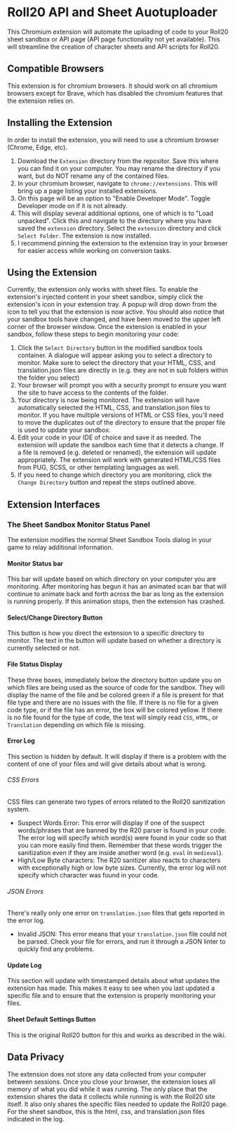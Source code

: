 # Roll20 API and Sheet Auotuploader
This Chromium extension will automate the uploading of code to your Roll20 sheet sandbox or API page (API page functionality not yet available). This will streamline the creation of character sheets and API scripts for Roll20.
## Compatible Browsers
This extension is for chromium browsers. It should work on all chromium browsers except for Brave, which has disabled the chromium features that the extension relies on.
## Installing the Extension
In order to install the extension, you will need to use a chromium browser (Chrome, Edge, etc).

1. Download the `Extension` directory from the repositor. Save this where you can find it on your computer. You may rename the directory if you want, but do NOT rename any of the contained files.
2. In your chromium browser, navigate to `chrome://extensions`. This will bring up a page listing your installed extensions.
3. On this page will be an option to "Enable Developer Mode". Toggle Developer mode on if it is not already.
4. This will display several additional options, one of which is to "Load unpacked". Click this and navigate to the directory where you have saved the `extension` directory. Select the `extension` directory and click `Select Folder`. The extension is now installed.
5. I recommend pinning the extension to the extension tray in your browser for easier access while working on conversion tasks.

## Using the Extension
Currently, the extension only works with sheet files. To enable the extension's injected content in your sheet sandbox, simply click the extension's icon in your extension tray. A popup will drop down from the icon to tell you that the extension is now active. You should also notice that your sandbox tools have changed, and have been moved to the upper left corner of the browser window. Once the extension is enabled in your sandbox, follow these steps to begin monitoring your code:

1. Click the `Select Directory` button in the modified sandbox tools container. A dialogue will appear asking you to select a directory to monitor. Make sure to select the directory that your HTML, CSS, and translation.json files are directly in (e.g. they are not in sub folders within the folder you select)
2. Your browser will prompt you with a security prompt to ensure you want the site to have access to the contents of the folder.
3. Your directory is now being monitored. The extension will have automatically selected the HTML, CSS, and translation.json files to monitor. If you have multiple versions of HTML or CSS files, you'll need to move the duplicates out of the directory to ensure that the proper file is used to update your sandbox.
4. Edit your code in your IDE of choice and save it as needed. The extension will update the sandbox each time that it detects a change. If a file is removed (e.g. deleted or renamed), the extension will update appropriately. The extension will work with generated HTML/CSS files from PUG, SCSS, or other templating languages as well.
5. If you need to change which directory you are monitoring, click the `Change Directory` button and repeat the steps outlined above.
## Extension Interfaces
### The Sheet Sandbox Monitor Status Panel
The extension modifies the normal Sheet Sandbox Tools dialog in your game to relay additional information.
#### Monitor Status bar
This bar will update based on which directory on your computer you are monitoring. After monitoring has begun it has an animated scan bar that will continue to animate back and forth across the bar as long as the extension is running properly. If this animation stops, then the extension has crashed.
#### Select/Change Directory Button
This button is how you direct the extension to a specific directory to monitor. The text in the button will update based on whether a directory is currently selected or not.
#### File Status Display
These three boxes, immediately below the directory button update you on which files are being used as the source of code for the sandbox. They will display the name of the file and be colored green if a file is present for that file type and there are no issues with the file. If there is no file for a given code type, or if the file has an error, the box will be colored yellow. If there is no file found for the type of code, the text will simply read `CSS`, `HTML`, or `Translation` depending on which file is missing.
#### Error Log
This section is hidden by default. It will display if there is a problem with the content of one of your files and will give details about what is wrong.
###### CSS Errors
CSS files can generate two types of errors related to the Roll20 sanitization system.
- Suspect Words Error: This error will display if one of the suspect words/phrases that are banned by the R20 parser is found in your code. The error log will specify which word(s) were found in your code so that you can more easily find them. Remember that these words trigger the sanitization even if they are inside another word (e.g. `eval` in `medieval`).
- High/Low Byte characters: The R20 sanitizer also reacts to characters with exceptionally high or low byte sizes. Currently, the error log will not specify which character was found in your code.
###### JSON Errors
There's really only one error on `translation.json` files that gets reported in the error log.
- Invalid JSON: This error means that your `translation.json` file could not be parsed. Check your file for errors, and run it through a JSON linter to quickly find any problems.
#### Update Log
This section will update with timestamped details about what updates the extension has made. This makes it easy to see when you last updated a specific file and to ensure that the extension is properly monitoring your files.
#### Sheet Default Settings Button
This is the original Roll20 button for this and works as described in the wiki.
## Data Privacy
The extension does not store any data collected from your computer between sessions. Once you close your browser, the extension loses all memory of what you did while it was running. The only place that the extension shares the data it collects while running is with the Roll20 site itself. It also only shares the specific files needed to update the Roll20 page. For the sheet sandbox, this is the html, css, and translation.json files indicated in the log.
